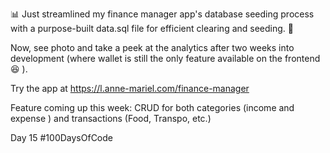 📊 Just streamlined my finance manager app's database seeding process with a purpose-built data.sql file for efficient clearing and seeding. 🚀  
  
Now, see photo and take a peek at the analytics after two weeks into development (where wallet is still the only feature available on the frontend 😆 ).  
  
Try the app at https://l.anne-mariel.com/finance-manager
  
Feature coming up this week: CRUD for both categories (income and expense ) and transactions (Food, Transpo, etc.)  
  
Day 15 #100DaysOfCode